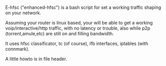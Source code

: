 E-hfsc ("enhanced-hfsc") is a bash script for set a working traffic shaping on your network.  
  
    
Assuming your router is linux based, your will be able to get a working voip/interactive/http traffic, with no latency or trouble, also while p2p (torrent,amule,etc) are still on and filling bandwidth.  

It uses hfsc classificator, tc (of course), ifb interfaces, iptables (with connmark).
  
  
A little howto is in file header.
